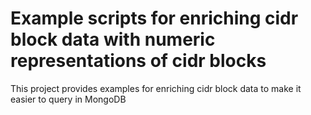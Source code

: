 <h1>Example scripts for enriching cidr block data with numeric representations of cidr blocks</h1>
<p> This project provides examples for enriching cidr block data to make it easier to query in MongoDB </p>